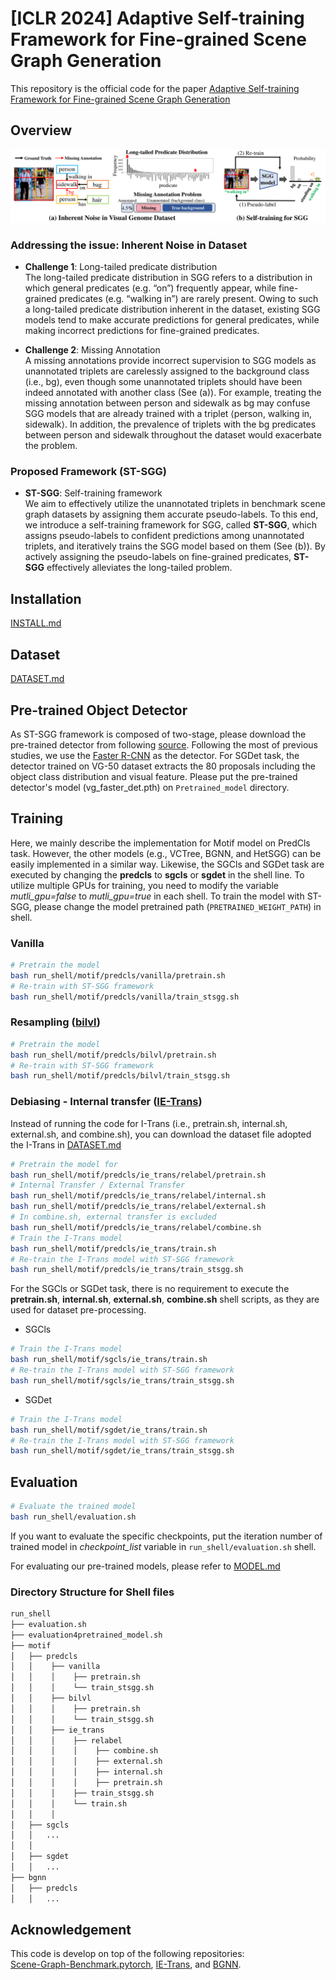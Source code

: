 # [ICLR 2024] Adaptive Self-training Framework for Fine-grained Scene Graph Generation

This repository is the official code for the paper [Adaptive Self-training Framework for Fine-grained Scene Graph Generation](https://openreview.net/pdf?id=WipsLtH77t)  


## **Overview**



![img](Figure.png)  
### Addressing the issue: Inherent Noise in Dataset  
* **Challenge 1**: Long-tailed predicate distribution  
The long-tailed predicate distribution in SGG refers to a distribution in which general predicates (e.g. “on”) frequently appear, while fine-grained predicates (e.g. “walking in”) are rarely present. Owing to such a long-tailed predicate distribution inherent in the dataset, existing SGG models tend to make accurate predictions for general predicates, while making incorrect predictions for fine-grained predicates.

* **Challenge 2**: Missing Annotation  
A missing annotations provide incorrect supervision to SGG models as unannotated triplets are carelessly assigned to the background class (i.e., bg), even though some unannotated triplets should have been indeed annotated with another class (See (a)). For example, treating the missing annotation between person and sidewalk as bg may confuse SGG models that are already trained with a triplet ⟨person, walking in, sidewalk⟩. In addition, the prevalence of triplets with the bg predicates between person and sidewalk throughout the dataset would exacerbate the problem.  

### Proposed Framework (**ST-SGG**)
* **ST-SGG**: Self-training framework  
We aim to effectively utilize the unannotated triplets in benchmark scene graph datasets by assigning them accurate pseudo-labels. To this end, we introduce a self-training framework for 
SGG, called **ST-SGG**, which assigns pseudo-labels to confident predictions among unannotated
triplets, and iteratively trains the SGG model based on them (See (b)). By actively assigning the pseudo-labels on fine-grained predicates, **ST-SGG** effectively alleviates the long-tailed problem.


## **Installation**

[INSTALL.md](INSTALL.md)

## **Dataset**

[DATASET.md](DATASET.md)

## **Pre-trained Object Detector**

As ST-SGG framework is composed of two-stage, please download the pre-trained detector from following [source](https://drive.google.com/file/d/1NrqQId-O0K50-ik1cMHJC2ZLaU5eBJcv/view?usp=share_link). Following the most of previous studies, we use the [Faster R-CNN](https://proceedings.neurips.cc/paper_files/paper/2015/file/14bfa6bb14875e45bba028a21ed38046-Paper.pdf) as the detector. For SGDet task, the detector trained on VG-50 dataset extracts the 80 proposals including the object class distribution and visual feature. Please put the pre-trained detector's model (vg_faster_det.pth) on `Pretrained_model` directory.

## **Training**

Here, we mainly describe the implementation for Motif model on PredCls task. However, the other models (e.g., VCTree, BGNN, and HetSGG) can be easily implemented in a similar way. Likewise, the SGCls and SGDet task are executed by changing the **predcls** to **sgcls** or **sgdet** in the shell line. To utilize multiple GPUs for training, you need to modify the variable *mutli_gpu=false* to *mutli_gpu=true* in each shell. To train the model with ST-SGG, please change the model pretrained path (`PRETRAINED_WEIGHT_PATH`) in shell.

### Vanilla


``` bash  
# Pretrain the model
bash run_shell/motif/predcls/vanilla/pretrain.sh
# Re-train with ST-SGG framework
bash run_shell/motif/predcls/vanilla/train_stsgg.sh
```  

### Resampling ([bilvl](https://openaccess.thecvf.com/content/CVPR2021/papers/Li_Bipartite_Graph_Network_With_Adaptive_Message_Passing_for_Unbiased_Scene_CVPR_2021_paper.pdf))

``` bash  
# Pretrain the model
bash run_shell/motif/predcls/bilvl/pretrain.sh
# Re-train with ST-SGG framework
bash run_shell/motif/predcls/bilvl/train_stsgg.sh
```  


### Debiasing - Internal transfer ([IE-Trans](https://arxiv.org/pdf/2203.11654.pdf))

Instead of running the code for I-Trans (i.e., pretrain.sh, internal.sh, external.sh, and combine.sh), you can download the dataset file adopted the I-Trans in [DATASET.md](DATASET.md)

``` bash  
# Pretrain the model for
bash run_shell/motif/predcls/ie_trans/relabel/pretrain.sh
# Internal Transfer / External Transfer
bash run_shell/motif/predcls/ie_trans/relabel/internal.sh
bash run_shell/motif/predcls/ie_trans/relabel/external.sh
# In combine.sh, external transfer is excluded
bash run_shell/motif/predcls/ie_trans/relabel/combine.sh
# Train the I-Trans model
bash run_shell/motif/predcls/ie_trans/train.sh
# Re-train the I-Trans model with ST-SGG framework
bash run_shell/motif/predcls/ie_trans/train_stsgg.sh
```  

For the SGCls or SGDet task, there is no requirement to execute the **pretrain.sh**, **internal.sh**, **external.sh**, **combine.sh** shell scripts, as they are used for dataset pre-processing.

* SGCls
``` bash  
# Train the I-Trans model
bash run_shell/motif/sgcls/ie_trans/train.sh
# Re-train the I-Trans model with ST-SGG framework
bash run_shell/motif/sgcls/ie_trans/train_stsgg.sh
```  

* SGDet

``` bash  
# Train the I-Trans model
bash run_shell/motif/sgdet/ie_trans/train.sh
# Re-train the I-Trans model with ST-SGG framework
bash run_shell/motif/sgdet/ie_trans/train_stsgg.sh
```  

## **Evaluation**

``` bash  
# Evaluate the trained model
bash run_shell/evaluation.sh
```  
If you want to evaluate the specific checkpoints, put the iteration number of trained model in *checkpoint_list* variable in `run_shell/evaluation.sh` shell.

For evaluating our pre-trained models, please refer to [MODEL.md](MODEL.md)

### Directory Structure for Shell files

```python
run_shell  
├── evaluation.sh  
├── evaluation4pretrained_model.sh
├── motif 
│   ├── predcls
│   │    ├── vanilla
│   │    │    ├── pretrain.sh
│   │    │    └── train_stsgg.sh
│   │    ├── bilvl  
│   │    │    ├── pretrain.sh
│   │    │    └── train_stsgg.sh
│   │    ├── ie_trans  
│   │    │    ├── relabel
│   │    │    │    ├── combine.sh
│   │    │    │    ├── external.sh
│   │    │    │    ├── internal.sh
│   │    │    │    ├── pretrain.sh
│   │    │    ├── train_stsgg.sh
│   │    │    └── train.sh  
│   │    │
│   ├── sgcls
│   │   ...
│   │
│   ├── sgdet
│   │   ...
├── bgnn
│   ├── predcls
│   │   ...
```

## Acknowledgement
This code is develop on top of the following repositories:  
[Scene-Graph-Benchmark.pytorch](https://github.com/KaihuaTang/Scene-Graph-Benchmark.pytorch), [IE-Trans](https://github.com/waxnkw/IETrans-SGG.pytorch?tab=readme-ov-file), and [BGNN](https://github.com/SHTUPLUS/PySGG).


